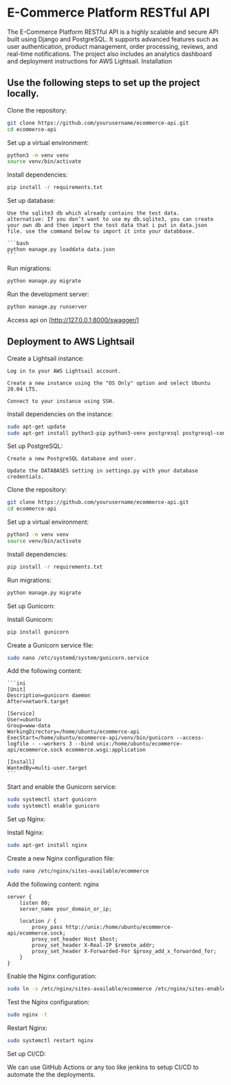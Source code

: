 # E-Commerce Platform RESTful API

The E-Commerce Platform RESTful API is a highly scalable and secure API built using Django and PostgreSQL. It supports advanced features such as user authentication, product management, order processing, reviews, and real-time notifications. The project also includes an analytics dashboard and deployment instructions for AWS Lightsail.
Installation

## Use the following steps to set up the project locally.

Clone the repository:

```bash
git clone https://github.com/yourusername/ecommerce-api.git
cd ecommerce-api
```

Set up a virtual environment:

```bash
python3 -m venv venv
source venv/bin/activate
```

Install dependencies:

```bash
pip install -r requirements.txt
```

Set up database:

    Use the sqlite3 db which already contains the test data.
    alternative: If you don’t want to use my db.sqlite3, you can create your own db and then import the test data that i put in data.json file. use the command below to import it into your databbase.

    ```bash
    python manage.py loaddata data.json
    ```

Run migrations:

```bash
python manage.py migrate
```

Run the development server:

```bash
python manage.py runserver
```

Access api on [http://127.0.0.1:8000/swagger/]


## Deployment to AWS Lightsail

Create a Lightsail instance:

    Log in to your AWS Lightsail account.

    Create a new instance using the "OS Only" option and select Ubuntu 20.04 LTS.

    Connect to your instance using SSH.


Install dependencies on the instance:

```bash
sudo apt-get update
sudo apt-get install python3-pip python3-venv postgresql postgresql-contrib redis
```

Set up PostgreSQL:

    Create a new PostgreSQL database and user.

    Update the DATABASES setting in settings.py with your database credentials.

Clone the repository:

```bash
git clone https://github.com/yourusername/ecommerce-api.git
cd ecommerce-api
```

Set up a virtual environment:

```bash
python3 -m venv venv
source venv/bin/activate
```

Install dependencies:

```bash
pip install -r requirements.txt
```
Run migrations:

```bash
python manage.py migrate
```

Set up Gunicorn:

Install Gunicorn:

```bash
pip install gunicorn
```

Create a Gunicorn service file:

```bash
sudo nano /etc/systemd/system/gunicorn.service
```

Add the following content:

    ```ini
    [Unit]
    Description=gunicorn daemon
    After=network.target

    [Service]
    User=ubuntu
    Group=www-data
    WorkingDirectory=/home/ubuntu/ecommerce-api
    ExecStart=/home/ubuntu/ecommerce-api/venv/bin/gunicorn --access-logfile - --workers 3 --bind unix:/home/ubuntu/ecommerce-api/ecommerce.sock ecommerce.wsgi:application

    [Install]
    WantedBy=multi-user.target
    ```

Start and enable the Gunicorn service:

```bash
sudo systemctl start gunicorn
sudo systemctl enable gunicorn
```
Set up Nginx:

Install Nginx:

```bash
sudo apt-get install nginx
```

Create a new Nginx configuration file:

```bash
sudo nano /etc/nginx/sites-available/ecommerce
```

Add the following content:
    nginx

    server {
        listen 80;
        server_name your_domain_or_ip;

        location / {
            proxy_pass http://unix:/home/ubuntu/ecommerce-api/ecommerce.sock;
            proxy_set_header Host $host;
            proxy_set_header X-Real-IP $remote_addr;
            proxy_set_header X-Forwarded-For $proxy_add_x_forwarded_for;
        }
    }

Enable the Nginx configuration:

```bash
sudo ln -s /etc/nginx/sites-available/ecommerce /etc/nginx/sites-enabled/
```
Test the Nginx configuration:

```bash
sudo nginx -t
```
Restart Nginx:

```bash
sudo systemctl restart nginx
```

Set up CI/CD:

We can use GitHub Actions or any too like jenkins to setup CI/CD to automate the the deployments.